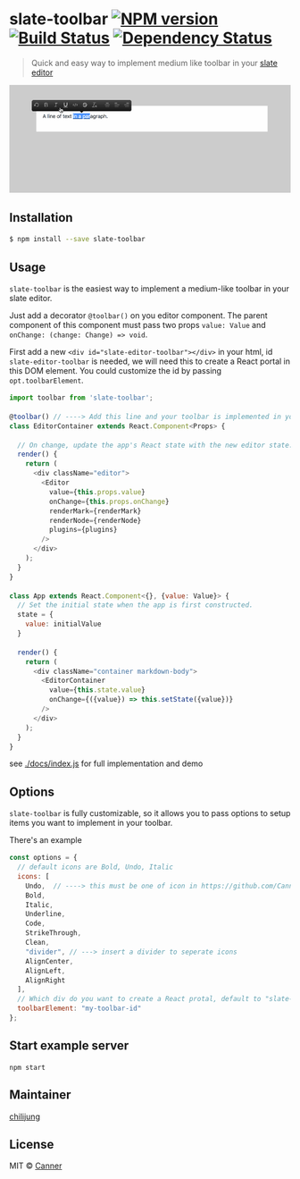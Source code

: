# slate-toolbar [![NPM version][npm-image]][npm-url] [![Build Status][travis-image]][travis-url] [![Dependency Status][daviddm-image]][daviddm-url]
> Quick and easy way to implement medium like toolbar in your [slate editor](https://docs.slatejs.org)

![demo](./docs/demo.gif)

## Installation

```sh
$ npm install --save slate-toolbar
```

## Usage

`slate-toolbar` is the easiest way to implement a medium-like toolbar in your slate editor.

Just add a decorator `@toolbar()` on you editor component. The parent component of this component must pass two props `value: Value` and `onChange: (change: Change) => void`.

First add a new `<div id="slate-editor-toolbar"></div>` in your html, id `slate-editor-toolbar` is needed, we will need this to create a React portal in this DOM element. You could customize the id by passing `opt.toolbarElement`. 

```js
import toolbar from 'slate-toolbar';

@toolbar() // ----> Add this line and your toolbar is implemented in your editor
class EditorContainer extends React.Component<Props> {

  // On change, update the app's React state with the new editor state.
  render() {
    return (
      <div className="editor">
        <Editor
          value={this.props.value}
          onChange={this.props.onChange}
          renderMark={renderMark}
          renderNode={renderNode}
          plugins={plugins}
        />
      </div>
    );
  }
}

class App extends React.Component<{}, {value: Value}> {
  // Set the initial state when the app is first constructed.
  state = {
    value: initialValue
  }

  render() {
    return (
      <div className="container markdown-body">
        <EditorContainer
          value={this.state.value}
          onChange={({value}) => this.setState({value})}
        />
      </div>
    );
  }
}
```

see [./docs/index.js](./docs/index.js) for full implementation and demo

## Options

`slate-toolbar` is fully customizable, so it allows you to pass options to setup items you want to implement in your toolbar.

There's an example

```js
const options = {
  // default icons are Bold, Undo, Italic
  icons: [
    Undo,  // ----> this must be one of icon in https://github.com/Canner/slate-editor-icons#icon-packages
    Bold,
    Italic,
    Underline,
    Code,
    StrikeThrough,
    Clean,
    "divider", // ---> insert a divider to seperate icons
    AlignCenter,
    AlignLeft,
    AlignRight
  ],
  // Which div do you want to create a React protal, default to "slate-editor-toolbar"
  toolbarElement: "my-toolbar-id"
};
```

## Start example server

```
npm start
```

## Maintainer

[chilijung](https://github.com/chilijung)

## License

MIT © [Canner](https://github.com/Canner)


[npm-image]: https://badge.fury.io/js/slate-toolbar.svg
[npm-url]: https://npmjs.org/package/slate-toolbar
[travis-image]: https://travis-ci.org/Canner/slate-toolbar.svg?branch=master
[travis-url]: https://travis-ci.org/Canner/slate-toolbar
[daviddm-image]: https://david-dm.org/Canner/slate-toolbar.svg?theme=shields.io
[daviddm-url]: https://david-dm.org/Canner/slate-toolbar
